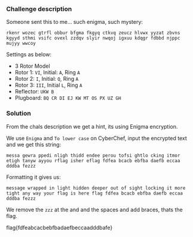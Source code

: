 ### Challenge description

Someone sent this to me...
such enigma, such mystery:

```
rkenr wozec gtrfl obbur bfgma fkgyq ctkvq zeucz hlvwx yyzat zbvns kgyyd sthmi vsifc ovexl zzdqv slyir nwqoj igxuu kdqgr fdbbd njppc mujyy wwcoy
```

Settings as below:

- 3 Rotor Model
- Rotor 1: `VI`, Initial: `A`, Ring `A`
- Rotor 2: `I`, Initial: `Q`, Ring `A`
- Rotor 3: `III`, Initial `L`, Ring `A`
- Reflector: `UKW B`
- Plugboard: `BQ CR DI EJ KW MT OS PX UZ GH`


### Solution

From the chals description we get a hint, its using Enigma encryption. 

We use `Enigma` and `To lower case` on CyberChef, input the encrypted text and we get this string:

```
messa gewra ppedi nligh thidd endee perou tofsi ghtlo cking itmor etigh tanyw ayyou rflag isher eflag fdfea bcacb ebfba daefb eccaa dddba fezzz
```
Formatting it gives us:
```
message wrapped in light hidden deeper out of sight locking it more tight any way your flag is here flag fdfea bcacb ebfba daefb eccaa dddba fezzz
```
We remove the `zzz` at the and and the spaces and add braces, thats the flag.

flag{fdfeabcacbebfbadaefbeccaadddbafe}